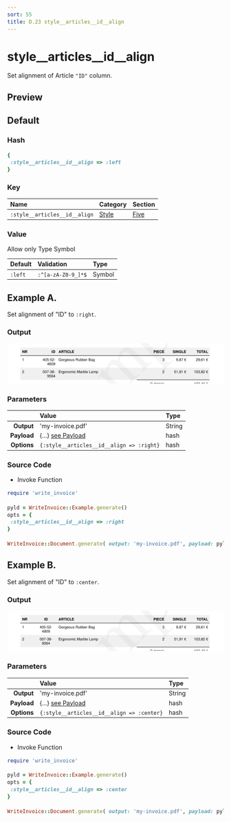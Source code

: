 ```yaml
---
sort: 55
title: D.23 style__articles__id__align
---
```

# style__articles__id__align

Set alignment of Article `"ID"` column.


## Preview

<div >
    <canvas id='canvas' search=':style__articles__id__align' palette='option_detail'></canvas>
</div>
<script src="../assets/js/marker.js"></script>  

 
## Default

### Hash

```ruby
{
 :style__articles__id__align => :left
} 
```

### Key

| **Name** | **Category** | **Section** |
| :--- | :--- | :--- |
| ```:style__articles__id__align``` |  [Style](./#style) | [Five](/sections/five) |

### Value

Allow only Type Symbol

| **Default**| **Validation**| **Type** |
| :--- | :--- | :--- |
| ```:left``` | ```:^[a-zA-Z0-9_]*$``` | Symbol |

## Example A.

Set alignment of "ID" to `:right`.

### Output

<img src="../assets/images/options/style__articles__id__align--a.png">



### Parameters

| | **Value** | **Type** |
|------:|:------|:------|
| **Output** | 'my-invoice.pdf' | String |
| **Payload** | {...} [see Payload](../payload) | hash |
| **Options** | ```{:style__articles__id__align => :right}``` | hash |


### Source Code

* Invoke Function

```ruby
require 'write_invoice'
 
pyld = WriteInvoice::Example.generate()
opts = {
 :style__articles__id__align => :right
}
 
WriteInvoice::Document.generate( output: 'my-invoice.pdf', payload: pyld, options: opts )

```

## Example B.

Set alignment of "ID" to `:center`.

### Output

<img src="../assets/images/options/style__articles__id__align--b.png">



### Parameters

| | **Value** | **Type** |
|------:|:------|:------|
| **Output** | 'my-invoice.pdf' | String |
| **Payload** | {...} [see Payload](../payload) | hash |
| **Options** | ```{:style__articles__id__align => :center}``` | hash |


### Source Code

* Invoke Function

```ruby
require 'write_invoice'
 
pyld = WriteInvoice::Example.generate()
opts = {
 :style__articles__id__align => :center
}
 
WriteInvoice::Document.generate( output: 'my-invoice.pdf', payload: pyld, options: opts )

```

